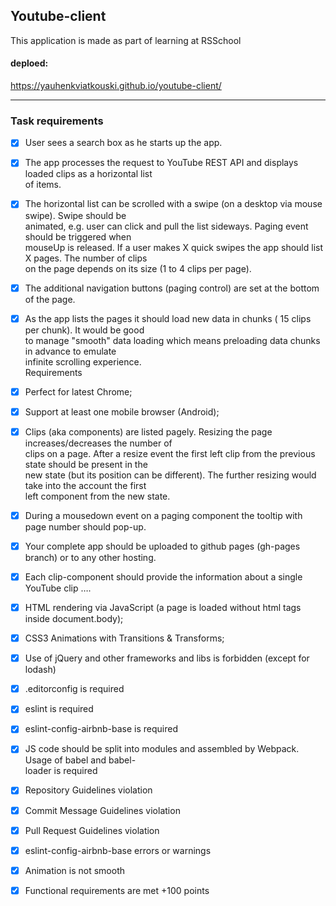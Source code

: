 

## Youtube-client
This application is made as part of learning at RSSchool

#### deploed:
https://yauhenkviatkouski.github.io/youtube-client/  
___
### Task requirements


- [x] User sees a search box as he starts up the app.  
- [x] The app processes the request to YouTube REST API and displays loaded clips as a horizontal list  
of items.  
- [x] The horizontal list can be scrolled with a swipe (on a desktop via mouse swipe). Swipe should be  
animated, e.g. user can click and pull the list sideways. Paging event should be triggered when  
mouseUp is released. If a user makes X quick swipes the app should list X pages. The number of clips  
on the page depends on its size (1 to 4 clips per page).  
- [x] The additional navigation buttons (paging control) are set at the bottom of the page.  
- [x] As the app lists the pages it should load new data in chunks ( 15 clips per chunk). It would be good  
to manage "smooth" data loading which means preloading data chunks in advance to emulate  
infinite scrolling experience.  
Requirements  
- [x] Perfect for latest Chrome;

- [x] Support at least one mobile browser (Android);

- [x] Clips (aka components) are listed pagely. Resizing the page increases/decreases the number of  
clips on a page. After a resize event the first left clip from the previous state should be present in the  
new state (but its position can be different). The further resizing would take into the account the first  
left component from the new state.

- [x] During a mousedown event on a paging component the tooltip with page number should pop-up.

- [x] Your complete app should be uploaded to github pages (gh-pages branch) or to any other hosting.

- [x] Each clip-component should provide the information about a single YouTube clip ….

- [x] HTML rendering via JavaScript (a page is loaded without html tags inside document.body);  
- [x] CSS3 Animations with Transitions & Transforms;  
- [x]  Use of jQuery and other frameworks and libs is forbidden (except for lodash)  
- [x] .editorconfig is required

- [x] eslint is required  
- [x] eslint-config-airbnb-base is required  
- [x] JS code should be split into modules and assembled by Webpack. Usage of babel and babel-  
loader is required

- [x] Repository Guidelines violation  
- [x] Commit Message Guidelines violation    
- [x] Pull Request Guidelines violation  
- [x] eslint-config-airbnb-base errors or warnings   
- [x] Animation is not smooth   
- [x] Functional requirements are met +100 points


